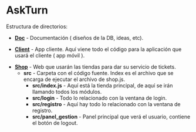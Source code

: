# AskTurn

Estructura de directorios:
+ __[Doc](https://github.com/victorgg1993/AskTurn/tree/master/doc)__ - Documentación ( diseños de la DB, ideas, etc).

+ __[Client](https://github.com/victorgg1993/AskTurn/tree/master/client)__ - App cliente. Aquí viene todo el código para la aplicación que usará el cliente ( app móvil ).

- __[Shop](https://github.com/victorgg1993/AskTurn/tree/master/shop)__ - Web que usarán las tiendas para dar su servicio de tickets.
    + __src__ - Carpeta con el código fuente. Index es el archivo que se encarga de ejecutar el archivo de shop.js.
        + __src/index.js__ - Aquí está la tienda principal, de aquí se irán llamando todos los módulos.
        + __src/login__ - Todo lo relacionado con la ventana de login.
        + __src/registro__ - Aquí hay todo lo relacionado con la ventana de registro.
        + __src/panel_gestion__ - Panel principal que verá el usuario, contiene el botón de logout.

